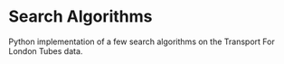 # Search Algorithms

Python implementation of a few search algorithms on the Transport For London Tubes data.
